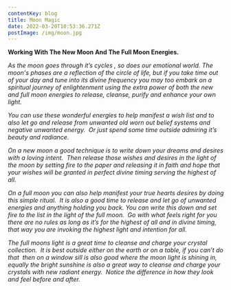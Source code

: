 ```yaml
---
contentKey: blog
title: Moon Magic
date: 2022-03-20T10:53:36.271Z
postImage: /img/moon.jpg
---
```

<!--StartFragment-->

**Working With The New Moon And The Full Moon Energies.**

<!--EndFragment-->

<!--StartFragment-->

*As the moon goes through it’s cycles , so does our emotional world. The moon's phases are a reflection of the circle of life, but if you take time out of your day and tune into its divine frequency you may too embark on a spiritual journey of enlightenment using the extra power of both the new and full moon energies to release, cleanse, purify and enhance your own light.*

<!--EndFragment-->

<!--StartFragment-->

*You can use these wonderful energies to help manifest a wish list and to also let go and release from unwanted old worn out belief systems and negative unwanted energy.  Or just spend some time outside admiring it’s beauty and radiance.*

<!--EndFragment-->

<!--StartFragment-->

*On a new moon a good technique is to write down your dreams and desires with a loving intent.  Then release those wishes and desires in the light of the moon by setting fire to the paper and releasing it in faith and hope that your wishes will be granted in perfect divine timing serving the highest of all.*

<!--EndFragment-->

<!--StartFragment-->

*On a full moon you can also help manifest your true hearts desires by doing this simple ritual.  It is also a good time to release and let go of unwanted energies and anything holding you back. You can write this down and set fire to the list in the light of the full moon.  Go with what feels right for you there are no rules as long as it’s for the highest of all and in divine timing, that way you are invoking the highest light and intention for all.*

<!--EndFragment-->

<!--StartFragment-->

*The full moons light is a great time to cleanse and charge your crystal collection.  It is best outside either on the earth or on a table, if you can’t do that  then on a window sill is also good where the moon light is shining in, equally the bright sunshine is also a great way to cleanse and charge your crystals with new radiant energy.  Notice the difference in how they look and feel before and after.*

<!--EndFragment-->
